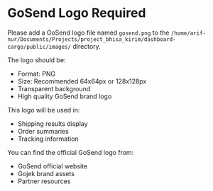 # GoSend Logo Required

Please add a GoSend logo file named `gosend.png` to the `/home/arif-nur/Documents/Projects/project_bhisa_kirim/dashboard-cargo/public/images/` directory.

The logo should be:
- Format: PNG
- Size: Recommended 64x64px or 128x128px
- Transparent background
- High quality GoSend brand logo

This logo will be used in:
- Shipping results display
- Order summaries
- Tracking information

You can find the official GoSend logo from:
- GoSend official website
- Gojek brand assets
- Partner resources
